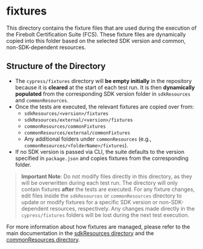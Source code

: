 # fixtures

This directory contains the fixture files that are used during the execution of the Firebolt Certification Suite (FCS). These fixture files are dynamically copied into this folder based on the selected SDK version and common, non-SDK-dependent resources.

## Structure of the Directory

- The `cypress/fixtures` directory will **be empty initially** in the repository because it is **cleared** at the start of each test run. It is then **dynamically populated** from the corresponding SDK version folder in `sdkResources` and `commonResources`.
- Once the tests are executed, the relevant fixtures are copied over from:
  - `sdkResources/<version>/fixtures`
  - `sdkResources/external/<version>/fixtures`
  - `commonResources/commonFixtures`
  - `commonResources/external/commonFixtures`
  - Any additional folders under `commonResources` (e.g., `commonResources/<folderName>/fixtures`).
- If no SDK version is passed via CLI, the suite defaults to the version specified in `package.json` and copies fixtures from the corresponding folder.

> **Important Note**: Do not modify files directly in this directory, as they will be overwritten during each test run. The directory will only contain fixtures **after** the tests are executed. For any fixture changes, edit files inside the `sdkResources` or `commonResources` directory to update or modify fixtures for a specific SDK version or non-SDK-dependent resources, respectively. Any changes made directly in the `cypress/fixtures` folders will be lost during the next test execution.

For more information about how fixtures are managed, please refer to the main documentation in the [sdkResources directory](../../sdkResources/README.md) and the [commonResources directory](../../commonResources/README.md).
